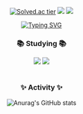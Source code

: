<div align="center">

[![Solved.ac tier](http://mazassumnida.wtf/api/mini/generate_badge?boj=joun46)](https://solved.ac/joun46)
<a href="https://hilily.tistory.com/" target="_blank"><img src="https://img.shields.io/badge/Tech_Blog-DD0B78?style=flat-square&logo=GitHub%20Sponsors&logoColor=white"/></a>
<a href="mailto:joun406@gmail.com"><img src="https://img.shields.io/badge/joun406@gmail.com-4794ee?style=flat-square&logo=Gmail&logoColor=white&link=joun406@gmail.com"/></a> 

[![Typing SVG](https://readme-typing-svg.herokuapp.com?font=Kalam&size=35&duration=3000&pause=1500&color=BE99CC&background=FFFFFF00&center=true&vCenter=true&width=435&height=100&lines=Hi%2C+I'm+joeun+%3AD)](https://git.io/typing-svg)

### 📚 Studying 📚
<img src="https://img.shields.io/badge/iOS-222222?style=flat-square&logo=Apple&logoColor=white"/></a>
<img src="https://img.shields.io/badge/Swift-FA7343?style=flat-square&logo=Swift&logoColor=white"/></a>
</br></br>

### ✨ Activity ✨
![Anurag's GitHub stats](https://github-readme-stats.vercel.app/api?username=hililyy&theme=buefy&show_icons=true)


</div>
